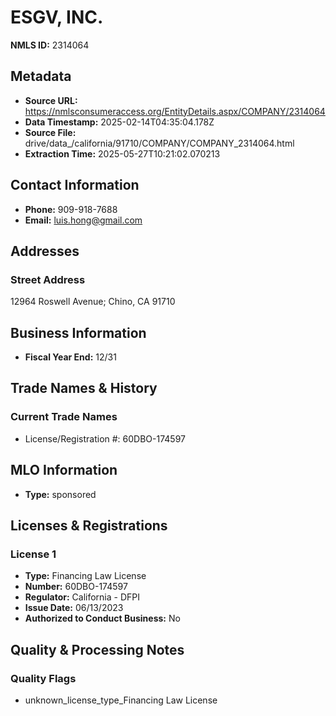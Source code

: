 # ESGV, INC.

**NMLS ID:** 2314064

## Metadata
- **Source URL:** https://nmlsconsumeraccess.org/EntityDetails.aspx/COMPANY/2314064
- **Data Timestamp:** 2025-02-14T04:35:04.178Z
- **Source File:** drive/data_/california/91710/COMPANY/COMPANY_2314064.html
- **Extraction Time:** 2025-05-27T10:21:02.070213

## Contact Information
- **Phone:** 909-918-7688
- **Email:** luis.hong@gmail.com

## Addresses
### Street Address
12964 Roswell Avenue; Chino, CA 91710

## Business Information
- **Fiscal Year End:** 12/31

## Trade Names & History
### Current Trade Names
- License/Registration #: 60DBO-174597

## MLO Information
- **Type:** sponsored

## Licenses & Registrations

### License 1
- **Type:** Financing Law License
- **Number:** 60DBO-174597
- **Regulator:** California - DFPI
- **Issue Date:** 06/13/2023
- **Authorized to Conduct Business:** No

## Quality & Processing Notes
### Quality Flags
- unknown_license_type_Financing Law License
